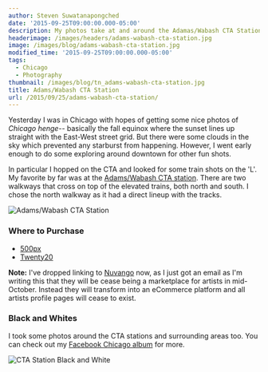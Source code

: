 ```yaml
---
author: Steven Suwatanapongched
date: '2015-09-25T09:00:00.000-05:00'
description: My photos take at and around the Adamas/Wabash CTA Station in Chicago.
headerimage: /images/headers/adams-wabash-cta-station.jpg
image: /images/blog/adams-wabash-cta-station.jpg
modified_time: '2015-09-25T09:00:00.000-05:00'
tags:
  - Chicago
  - Photography
thumbnail: /images/blog/tn_adams-wabash-cta-station.jpg
title: Adams/Wabash CTA Station
url: /2015/09/25/adams-wabash-cta-station/
---
```



Yesterday I was in Chicago with hopes of getting some nice photos of *Chicago henge*-- basically the fall equinox where the sunset lines up straight with the East-West street grid. But there were some clouds in the sky which prevented any starburst from happening. However, I went early enough to do some exploring around downtown for other fun shots.

In particular I hopped on the CTA and looked for some train shots on the 'L'. My favorite by far was at the [Adams/Wabash CTA station](http://www.transitchicago.com/travel_information/station.aspx?StopId=14). There are two walkways that cross on top of the elevated trains, both north and south. I chose the north walkway as it had a direct lineup with the tracks.

![Adams/Wabash CTA Station](/images/blog/adams-wabash-cta-station.jpg)

### Where to Purchase

* [500px](https://500px.com/photo/122912847/adams-wabash-cta-station-by-steven-suwatanapongched)
* [Twenty20](https://www.twenty20.com/photos/28ff2f7f-990b-47f5-907e-0ee1bfad6f41)

**Note:** I've dropped linking to [Nuvango](http://nuvango.com/) now, as I just got an email as I'm writing this that they will be cease being a marketplace for artists in mid-October. Instead they will transform into an eCommerce platform and all artists profile pages will cease to exist.

### Black and Whites

I took some photos around the CTA stations and surrounding areas too. You can check out my [Facebook Chicago album](https://www.facebook.com/media/set/?set=a.951834838214874.1073741896.408588035872893&type=3) for more.

![CTA Station Black and White](/images/blog/chicago-black-and-white-collage.jpg)